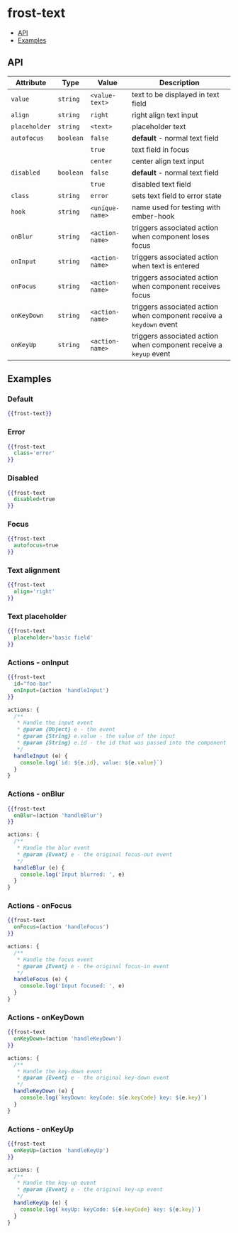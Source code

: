 # frost-text

 * [API](#api)
 * [Examples](#examples)

## API

| Attribute | Type | Value | Description |
| --------- | ---- | ----- | ----------- |
| `value` | `string` | `<value-text>` | text to be displayed in text field |
| `align` |`string` | `right` | right align text input |
| `placeholder` | `string` | `<text>` | placeholder text |
| `autofocus` |`boolean` | `false` | **default** - normal text field |
| | | `true` | text field in focus |
| | | `center` | center align text input |
| `disabled` | `boolean` | `false` | **default** - normal text field |
| | | `true` | disabled text field |
| `class` | `string` | `error` | sets text field to error state |
| `hook` | `string` | `<unique-name>` | name used for testing with ember-hook |
| `onBlur` | `string` | `<action-name>` | triggers associated action when component loses focus |
| `onInput` | `string` | `<action-name>` | triggers associated action when text is entered |
| `onFocus` | `string` | `<action-name>` | triggers associated action when component receives focus |
| `onKeyDown` | `string` | `<action-name>` | triggers associated action when component receive a `keydown` event |
| `onKeyUp` | `string` | `<action-name>` | triggers associated action when component receive a `keyup` event |


## Examples

### Default
```handlebars
{{frost-text}}
```

### Error
```handlebars
{{frost-text
  class='error'
}}
```
### Disabled
```handlebars
{{frost-text
  disabled=true
}}
```

### Focus
```handlebars
{{frost-text
  autofocus=true
}}
```

### Text alignment
```handlebars
{{frost-text
  align='right'
}}
```

### Text placeholder
```handlebars
{{frost-text
  placeholder='basic field'
}}
```

### Actions - onInput
```handlebars
{{frost-text
  id="foo-bar"
  onInput=(action 'handleInput')
}}
```

```javascript
actions: {
  /**
   * Handle the input event
   * @param {Object} e - the event
   * @param {String} e.value - the value of the input
   * @param {String} e.id - the id that was passed into the component
   */
  handleInput (e) {
    console.log(`id: ${e.id}, value: ${e.value}`)
  }
}
```

### Actions - onBlur
```handlebars
{{frost-text
  onBlur=(action 'handleBlur')
}}
```

```javascript
actions: {
  /**
   * Handle the blur event
   * @param {Event} e - the original focus-out event
   */
  handleBlur (e) {
    console.log('Input blurred: ', e)
  }
}
```

### Actions - onFocus
```handlebars
{{frost-text
  onFocus=(action 'handleFocus')
}}
```

```javascript
actions: {
  /**
   * Handle the focus event
   * @param {Event} e - the original focus-in event
   */
  handleFocus (e) {
    console.log('Input focused: ', e)
  }
}
```

### Actions - onKeyDown
```handlebars
{{frost-text
  onKeyDown=(action 'handleKeyDown')
}}
```

```javascript
actions: {
  /**
   * Handle the key-down event
   * @param {Event} e - the original key-down event
   */
  handleKeyDown (e) {
    console.log(`keyDown: keyCode: ${e.keyCode} key: ${e.key}`)
  }
}
```

### Actions - onKeyUp
```handlebars
{{frost-text
  onKeyUp=(action 'handleKeyUp')
}}
```

```javascript
actions: {
  /**
   * Handle the key-up event
   * @param {Event} e - the original key-up event
   */
  handleKeyUp (e) {
    console.log(`keyUp: keyCode: ${e.keyCode} key: ${e.key}`)
  }
}
```
